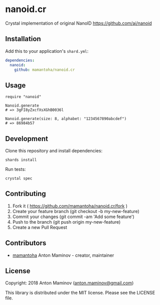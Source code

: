 # nanoid.cr

Crystal implementation of original NanoID https://github.com/ai/nanoid

## Installation

Add this to your application's `shard.yml`:

```yaml
dependencies:
  nanoid:
    github: mamantoha/nanoid.cr
```

## Usage

```crystal
require "nanoid"

Nanoid.generate
# => 3gFI8yZxcfXsXGhB0036l

Nanoid.generate(size: 8, alphabet: "1234567890abcdef")
# => 86984b57
```

## Development

Clone this repository and install dependencies:

```
shards install
```

Run tests:

```
crystal spec
```

## Contributing

1. Fork it ( https://github.com/mamantoha/nanoid.cr/fork )
2. Create your feature branch (git checkout -b my-new-feature)
3. Commit your changes (git commit -am 'Add some feature')
4. Push to the branch (git push origin my-new-feature)
5. Create a new Pull Request

## Contributors

- [mamantoha](https://github.com/mamantoha) Anton Maminov - creator, maintainer

## License

Copyright: 2018 Anton Maminov (anton.maminov@gmail.com)

This library is distributed under the MIT license. Please see the LICENSE file.
